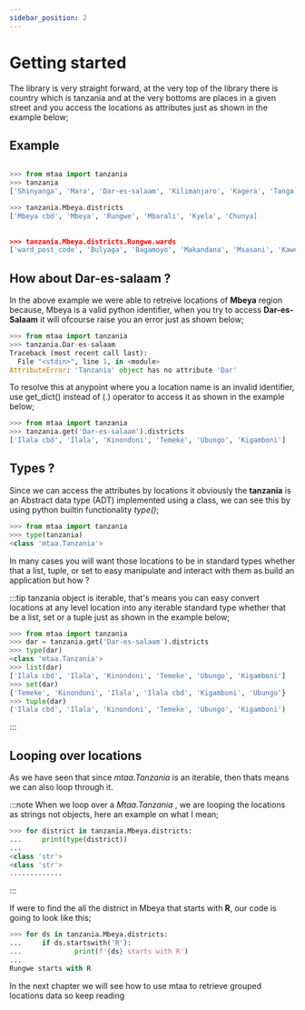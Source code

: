 ```yaml
---
sidebar_position: 2
---
```


# Getting started

The library is very straight forward, at the very top of the library there is country which is tanzania and at the very bottoms are places in a given street and you access the locations as attributes just as shown in the example below;

## Example

```python

>>> from mtaa import tanzania
>>> tanzania
['Shinyanga', 'Mara', 'Dar-es-salaam', 'Kilimanjaro', 'Kagera', 'Tanga', 'Mwanza', 'Tabora', 'Kigoma', 'Pwani', 'Ruvuma', 'Mtwara', 'Morogoro', 'Rukwa', 'Katavi', 'Simiyu', 'Geita', 'Arusha', 'Iringa', 'Mbeya', 'Njombe', 'Manyara', 'Lindi', 'Singida', 'Songwe', 'Dodoma']

>>> tanzania.Mbeya.districts
['Mbeya cbd', 'Mbeya', 'Rungwe', 'Mbarali', 'Kyela', 'Chunya]
 
 
>>> tanzania.Mbeya.districts.Rungwe.wards
['ward_post_code', 'Bulyaga', 'Bagamoyo', 'Makandana', 'Msasani', 'Kawetele', 'Itagata', 'Ibigi', 'Kyimo', 'Suma', 'Masoko', 'Mpuguso', 'Malindo', 'Lufingo', 'Kiwira', 'Nkunga', 'Ikuti', 'Kisondela', 'Ilima', 'Bujela', 'Masukulu', 'Kisiba', 'Kabula', 'Lupata', 'Kambasegela', 'Kisegese', 'Itete', 'Lufilyo', 'Lwangwa', 'Mpombo', 'Isange', 'Kandete', 'Luteba', 'Isongole', 'Kinyala', 'Matwebe', 'Masebe', 'Swaya', 'Iponjola', 'Lupepo', 'Ndanto', 'Ntaba', 'Mpata']

```

## How about Dar-es-salaam ?

In the above example we were able to retreive locations of **Mbeya** region because, Mbeya is a valid python identifier, when you try to access **Dar-es-Salaam** it will ofcourse raise you an error just as shown below;

```python
>>> from mtaa import tanzania
>>> tanzania.Dar-es-salaam
Traceback (most recent call last):
  File "<stdin>", line 1, in <module>
AttributeError: 'Tanzania' object has no attribute 'Dar'
```

To resolve this at anypoint where you a location name is an invalid identifier, use get_dict() instead of (.) operator to access it as shown in the example below;

```python
>>> from mtaa import tanzania 
>>> tanzania.get('Dar-es-salaam').districts
['Ilala cbd', 'Ilala', 'Kinondoni', 'Temeke', 'Ubungo', 'Kigamboni']

```

## Types ?

Since we can access the attributes by locations it obviously the **tanzania** is an Abstract data type (ADT) implemented using a class, we can see this by using python builtin functionality *type()*;

```python
>>> from mtaa import tanzania
>>> type(tanzania)
<class 'mtaa.Tanzania'>
```

In many cases you will want those locations to be in standard types whether that a list, tuple, or set to easy manipulate and interact with them as build an application but how ?

:::tip
tanzania object is iterable, that's means you can easy convert locations at any level location  into any iterable standard type whether that be a list, set or a tuple just as shown in the example below;

```python
>>> from mtaa import tanzania
>>> dar = tanzania.get('Dar-es-salaam').districts
>>> type(dar)
<class 'mtaa.Tanzania'>
>>> list(dar)
['Ilala cbd', 'Ilala', 'Kinondoni', 'Temeke', 'Ubungo', 'Kigamboni']
>>> set(dar)
{'Temeke', 'Kinondoni', 'Ilala', 'Ilala cbd', 'Kigamboni', 'Ubungo'}
>>> tuple(dar)
('Ilala cbd', 'Ilala', 'Kinondoni', 'Temeke', 'Ubungo', 'Kigamboni')
```
:::

## Looping over locations

As we have seen that since *mtaa.Tanzania* is an iterable, then thats means we can also loop through it.

:::note 
When we loop over a *Mtaa.Tanzania* , we are looping the locations as strings not objects, here an example on what I mean; 

```python
>>> for district in tanzania.Mbeya.districts:
...     print(type(district))
... 
<class 'str'>
<class 'str'>
.............
```
:::

If were to find the all the district in Mbeya that starts with **R**, our code is going to look like this;

```python
>>> for ds in tanzania.Mbeya.districts:
...     if ds.startswith('R'):
...             print(f'{ds} starts with R')
... 
Rungwe starts with R
```

In the next chapter we will see how to use mtaa to retrieve grouped locations data so keep reading